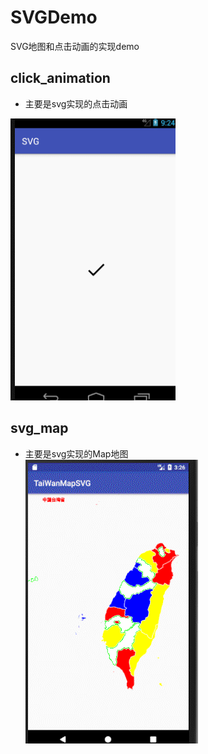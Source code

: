 # SVGDemo
SVG地图和点击动画的实现demo

## click_animation

+ 主要是svg实现的点击动画

![点击动画](https://github.com/huxiaozhu/SVGDemo/blob/master/gif/click.gif)  

## svg_map

+ 主要是svg实现的Map地图  
![台湾Map](https://github.com/huxiaozhu/SVGDemo/blob/master/gif/map.gif)
